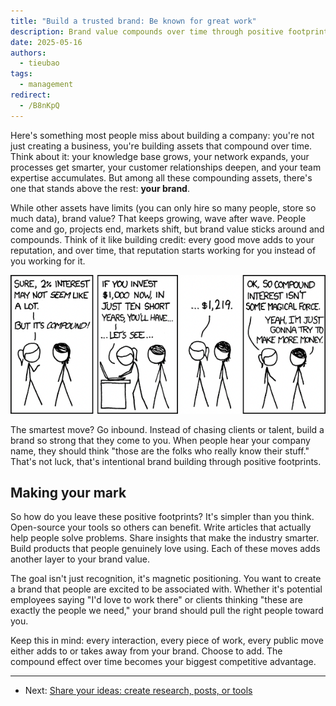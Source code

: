 ```yaml
---
title: "Build a trusted brand: Be known for great work"
description: Brand value compounds over time through positive footprints and inbound attraction. Learn how to build a brand that people love to be associated with and that becomes your most valuable long-term asset.
date: 2025-05-16
authors:
  - tieubao
tags:
  - management
redirect:
  - /B8nKpQ
---
```


Here's something most people miss about building a company: you're not just creating a business, you're building assets that compound over time. Think about it: your knowledge base grows, your network expands, your processes get smarter, your customer relationships deepen, and your team expertise accumulates. But among all these compounding assets, there's one that stands above the rest: **your brand**.

While other assets have limits (you can only hire so many people, store so much data), brand value? That keeps growing, wave after wave. People come and go, projects end, markets shift, but brand value sticks around and compounds. Think of it like building credit: every good move adds to your reputation, and over time, that reputation starts working for you instead of you working for it.

![](assets/xkcd-investing.png)

The smartest move? Go inbound. Instead of chasing clients or talent, build a brand so strong that they come to you. When people hear your company name, they should think "those are the folks who really know their stuff." That's not luck, that's intentional brand building through positive footprints.

## Making your mark

So how do you leave these positive footprints? It's simpler than you think. Open-source your tools so others can benefit. Write articles that actually help people solve problems. Share insights that make the industry smarter. Build products that people genuinely love using. Each of these moves adds another layer to your brand value.

The goal isn't just recognition, it's magnetic positioning. You want to create a brand that people are excited to be associated with. Whether it's potential employees saying "I'd love to work there" or clients thinking "these are exactly the people we need," your brand should pull the right people toward you.

Keep this in mind: every interaction, every piece of work, every public move either adds to or takes away from your brand. Choose to add. The compound effect over time becomes your biggest competitive advantage.

---

- Next: [Share your ideas: create research, posts, or tools](sharing-ideas.md)

